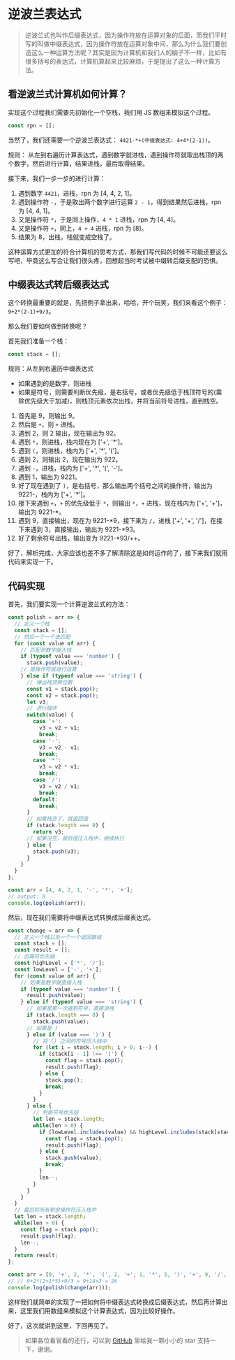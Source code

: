 # 逆波兰表达式

> 逆波兰式也叫作后缀表达式，因为操作符放在运算对象的后面，而我们平时写的叫做中缀表达式，因为操作符放在运算对象中间，那么为什么我们要创造这么一种运算方法呢？其实是因为计算机和我们人的脑子不一样，比如有很多括号的表达式，计算机算起来比较麻烦，于是提出了这么一种计算方法。

## 看逆波兰式计算机如何计算？

实现这个过程我们需要先初始化一个空栈，我们用 JS 数组来模拟这个过程。

```js
const rpn = [];
```

当然了，我们还需要一个逆波兰表达式： `4421-*+(中缀表达式: 4+4*(2-1))`。

规则： 从左到右遍历计算表达式，遇到数字就进栈，遇到操作符就取出栈顶的两个数字，然后进行计算，结果进栈，最后取得结果。

接下来，我们一步一步的进行计算：

1. 遇到数字 `4421`，进栈，rpn 为 [4, 4, 2, 1]。
2. 遇到操作符 `-`，于是取出两个数字进行运算 `2 - 1`，得到结果然后进栈，rpn 为 [4, 4, 1]。
3. 又是操作符 `*`，于是同上操作，`4 * 1` 进栈，rpn 为 [4, 4]。
4. 又是操作符 `+`，同上，`4 + 4` 进栈，rpn 为 [8]。
5. 结果为 8，出栈，栈就变成空栈了。

这种运算方式更加的符合计算机的思考方式，那我们写代码的时候不可能还要这么写吧，毕竟这么写会让我们很头疼，回想起当时考试被中缀转后缀支配的恐惧。

## 中缀表达式转后缀表达式

这个转换最重要的就是，先把例子拿出来，哈哈，开个玩笑，我们来看这个例子： `9+2*(2-1)+9/3`。

那么我们要如何做到转换呢？

首先我们准备一个栈：

```js
const stack = [];
```

规则：从左到右遍历中缀表达式

- 如果遇到的是数字，则进栈
- 如果是符号，则需要判断优先级，是右括号，或者优先级低于栈顶符号的(乘除优先级大于加减)，则栈顶元素依次出栈，并将当前符号进栈，直到栈空。

1. 首先是 9，则输出 9。
2. 然后是 `+`，则 `+` 进栈。
3. 遇到 2，则 2 输出，现在输出为 92。
4. 遇到 `*`，则进栈，栈内现在为 ['+', '*']。
5. 遇到 `(`，则进栈，栈内为 ['+', '*', '(']。
6. 遇到 2，则输出 2，现在输出为 922。
7. 遇到 `-`，进栈，栈内为 ['+', '*', '(', '-']。
8. 遇到 1，输出为 9221。
9. 好了现在遇到了 `)`，是右括号，那么输出两个括号之间的操作符，输出为 9221-，栈内为 ['+', '*']。
10. 接下来遇到 `+`，`+` 的优先级低于 `*`，则输出 `*`，`+` 进栈，现在栈内为 ['+', '+']，输出为 9221-*。
11. 遇到 9，直接输出，现在为 9221-*9，接下来为 `/`，进栈 ['+', '+', '/']，在接下来遇到 3，直接输出，输出为 9221-*93。
12. 好了剩余符号出栈，输出变为 9221-*93/++。

好了，解析完成，大家应该也差不多了解清除这是如何运作的了，接下来我们就用代码来实现一下。

## 代码实现

首先，我们要实现一个计算逆波兰式的方法：

```js
const polish = arr => {
  // 定义一个栈
  const stack = [];
  // 然后一个一个去匹配
  for (const value of arr) {
    // 匹配到数字就入栈
    if (typeof value === 'number') {
      stack.push(value);
    // 是操作符就进行运算
    } else if (typeof value === 'string') {
      // 弹出栈顶两位数
      const v1 = stack.pop();
      const v2 = stack.pop();
      let v3;
      // 进行操作
      switch(value) {
        case '+':
          v3 = v2 + v1;
          break;
        case '-':
          v3 = v2 - v1;
          break;
        case '*':
          v3 = v2 * v1;
          break;
        case '/':
          v3 = v2 / v1;
          break;
        default:
          break;
      }
      // 如果栈空了，就返回值
      if (stack.length === 0) {
        return v3;
      // 如果没空，就将值压入栈中，继续执行
      } else {
        stack.push(v3);
      }
    }
  }
};

const arr = [4, 4, 2, 1, '-', '*', '+'];
// output: 8
console.log(polish(arr));
```

然后，现在我们需要将中缀表达式转换成后缀表达式。

```js
const change = arr => {
  // 定义一个栈以及一个一个返回数组
  const stack = [];
  const result = [];
  // 运算符优先级
  const highLevel = ['*', '/'];
  const lowLevel = ['-', '+'];
  for (const value of arr) {
    // 如果是数字就直接入栈
    if (typeof value === 'number') {
      result.push(value);
    } else if (typeof value === 'string') {
      // 如果是第一次遇到符号，直接进栈
      if (stack.length === 0) {
        stack.push(value);
      // 如果是 )
      } else if (value === ')') {
        // 将 () 之间的符号压入栈中
        for (let i = stack.length; i > 0; i--) {
          if (stack[i - 1] !== '(') {
            const flag = stack.pop();
            result.push(flag);
          } else {
            stack.pop();
            break;
          }
        }
      } else {
        // 判断符号优先级
        let len = stack.length;
        while(len > 0) {
          if (lowLevel.includes(value) && highLevel.includes(stack[stack.length - 1])) {
            const flag = stack.pop();
            result.push(flag);
          } else {
            stack.push(value);
            break;
          }
          len--;
        }
      }
    }
  }
  // 最后将所有剩余操作符压入栈中
  let len = stack.length;
  while(len > 0) {
    const flag = stack.pop();
    result.push(flag);
    len--;
  }
  return result;
};

const arr = [9, '+', 2, '*', '(', 2, '+', 1, '*', 5, ')', '+', 9, '/', 3];
// // 9+2*(2+1*5)+9/3 = 9+14+3 = 26
console.log(polish(change(arr)));
```

这样我们就简单的实现了一把如何将中缀表达式转换成后缀表达式，然后再计算出来，这里我们用数组来模拟这个计算表达式，因为比较好操作。

好了，这次就讲到这里，下回再见了。

>  如果各位看官看的还行，可以到 [GitHub](https://github.com/balancelove/readingNotes) 里给我一颗小小的 star 支持一下，谢谢。

